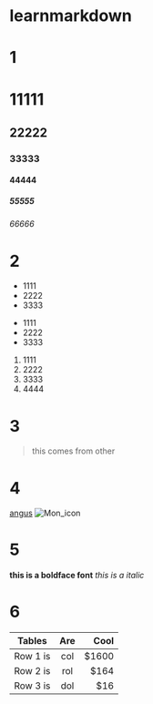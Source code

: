# learnmarkdown

#  1 

# 11111
## 22222
### 33333
####  44444
#####  55555
######  66666


# 2 
* 1111
* 2222
* 3333

- 1111
- 2222
- 3333

1. 1111
2. 2222
3. 3333
4. 4444


# 3

> this comes from other

# 4
   [angus](https://github.com/anguspan)
   ![Mon_icon](https://github.com/apple-touch-icon-114.png)

# 5

 **this is a boldface font**   *this is a italic*



# 6

| Tables       | Are     | Cool  |
| ------------ |:-------:| -----:|
| Row 1 is     | col     | $1600 |
| Row 2 is     | rol     | $164  |
| Row 3 is     | dol     | $16   |
